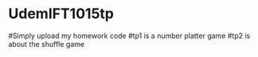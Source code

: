 # UdemIFT1015tp
#Simply upload my homework code
#tp1 is a number platter game
#tp2 is about the shuffle game
